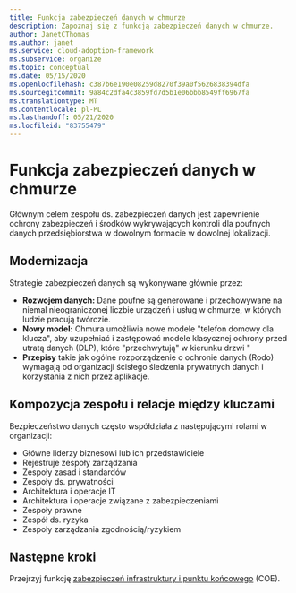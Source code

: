 ```yaml
---
title: Funkcja zabezpieczeń danych w chmurze
description: Zapoznaj się z funkcją zabezpieczeń danych w chmurze.
author: JanetCThomas
ms.author: janet
ms.service: cloud-adoption-framework
ms.subservice: organize
ms.topic: conceptual
ms.date: 05/15/2020
ms.openlocfilehash: c387b6e190e08259d8270f39a0f5626838394dfa
ms.sourcegitcommit: 9a84c2dfa4c3859fd7d5b1e06bbb8549ff6967fa
ms.translationtype: MT
ms.contentlocale: pl-PL
ms.lasthandoff: 05/21/2020
ms.locfileid: "83755479"
---
```

# <a name="function-of-cloud-data-security"></a>Funkcja zabezpieczeń danych w chmurze

Głównym celem zespołu ds. zabezpieczeń danych jest zapewnienie ochrony zabezpieczeń i środków wykrywających kontroli dla poufnych danych przedsiębiorstwa w dowolnym formacie w dowolnej lokalizacji.

## <a name="modernization"></a>Modernizacja

Strategie zabezpieczeń danych są wykonywane głównie przez:

- **Rozwojem danych:** Dane poufne są generowane i przechowywane na niemal nieograniczonej liczbie urządzeń i usług w chmurze, w których ludzie pracują twórczie.
- **Nowy model:** Chmura umożliwia nowe modele "telefon domowy dla klucza", aby uzupełniać i zastępować modele klasycznej ochrony przed utratą danych (DLP), które "przechwytują" w kierunku drzwi "
- **Przepisy** takie jak ogólne rozporządzenie o ochronie danych (Rodo) wymagają od organizacji ścisłego śledzenia prywatnych danych i korzystania z nich przez aplikacje.

## <a name="team-composition-and-key-relationships"></a>Kompozycja zespołu i relacje między kluczami

Bezpieczeństwo danych często współdziała z następującymi rolami w organizacji:

- Główne liderzy biznesowi lub ich przedstawiciele
- Rejestruje zespoły zarządzania
- Zespoły zasad i standardów
- Zespoły ds. prywatności
- Architektura i operacje IT
- Architektura i operacje związane z zabezpieczeniami
- Zespoły prawne
- Zespół ds. ryzyka
- Zespoły zarządzania zgodnością/ryzykiem

## <a name="next-steps"></a>Następne kroki

Przejrzyj funkcję [zabezpieczeń infrastruktury i punktu końcowego](./cloud-security-infrastructure-endpoint.md) (COE).
